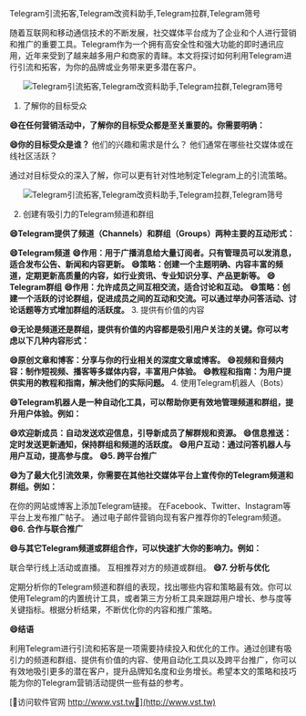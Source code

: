 Telegram引流拓客,Telegram改资料助手,Telegram拉群,Telegram筛号

随着互联网和移动通信技术的不断发展，社交媒体平台成为了企业和个人进行营销和推广的重要工具。Telegram作为一个拥有高安全性和强大功能的即时通讯应用，近年来受到了越来越多用户和商家的青睐。本文将探讨如何利用Telegram进行引流和拓客，为你的品牌或业务带来更多潜在客户。

 <center><img src="https://vst.tw/MP4/tuiguang/png/1.png" alt="Telegram引流拓客,Telegram改资料助手,Telegram拉群,Telegram筛号"></center>

1. 了解你的目标受众

**😄在任何营销活动中，了解你的目标受众都是至关重要的。你需要明确：**

**😄你的目标受众是谁？**
他们的兴趣和需求是什么？
他们通常在哪些社交媒体或在线社区活跃？

通过对目标受众的深入了解，你可以更有针对性地制定Telegram上的引流策略。

 <center><img src="https://vst.tw/MP4/tuiguang/png/2.png" alt="Telegram引流拓客,Telegram改资料助手,Telegram拉群,Telegram筛号"></center>

2. 创建有吸引力的Telegram频道和群组

**😄Telegram提供了频道（Channels）和群组（Groups）两种主要的互动形式：**

**😄Telegram频道**
**😄作用：用于广播消息给大量订阅者。只有管理员可以发消息，适合发布公告、新闻和内容更新。**
**😄策略：创建一个主题明确、内容丰富的频道，定期更新高质量的内容，如行业资讯、专业知识分享、产品更新等。**
**😄Telegram群组**
**😄作用：允许成员之间互相交流，适合讨论和互动。**
**😄策略：创建一个活跃的讨论群组，促进成员之间的互动和交流。可以通过举办问答活动、讨论话题等方式增加群组的活跃度。**
3. 提供有价值的内容

**😄无论是频道还是群组，提供有价值的内容都是吸引用户关注的关键。你可以考虑以下几种内容形式：**

**😄原创文章和博客：分享与你的行业相关的深度文章或博客。**
**😄视频和音频内容：制作短视频、播客等多媒体内容，丰富用户体验。**
**😄教程和指南：为用户提供实用的教程和指南，解决他们的实际问题。**
4. 使用Telegram机器人（Bots）

**😄Telegram机器人是一种自动化工具，可以帮助你更有效地管理频道和群组，提升用户体验。例如：**

**😄欢迎新成员：自动发送欢迎信息，引导新成员了解群规和资源。**
**😄信息推送：定时发送更新通知，保持群组和频道的活跃度。**
**😄用户互动：通过问答机器人与用户互动，提高参与度。**
**😄5. 跨平台推广**

**😄为了最大化引流效果，你需要在其他社交媒体平台上宣传你的Telegram频道和群组。例如：**

在你的网站或博客上添加Telegram链接。
在Facebook、Twitter、Instagram等平台上发布推广帖子。
通过电子邮件营销向现有客户推荐你的Telegram频道。
**😄6. 合作与联合推广**

**😄与其它Telegram频道或群组合作，可以快速扩大你的影响力。例如：**

联合举行线上活动或直播。
互相推荐对方的频道或群组。
**😄7. 分析与优化**

定期分析你的Telegram频道和群组的表现，找出哪些内容和策略最有效。你可以使用Telegram的内置统计工具，或者第三方分析工具来跟踪用户增长、参与度等关键指标。根据分析结果，不断优化你的内容和推广策略。

**😄结语**

利用Telegram进行引流和拓客是一项需要持续投入和优化的工作。通过创建有吸引力的频道和群组、提供有价值的内容、使用自动化工具以及跨平台推广，你可以有效地吸引更多的潜在客户，提升品牌知名度和业务增长。希望本文的策略和技巧能为你的Telegram营销活动提供一些有益的参考。


[👻访问软件官网 http://www.vst.tw👻](http://www.vst.tw)
